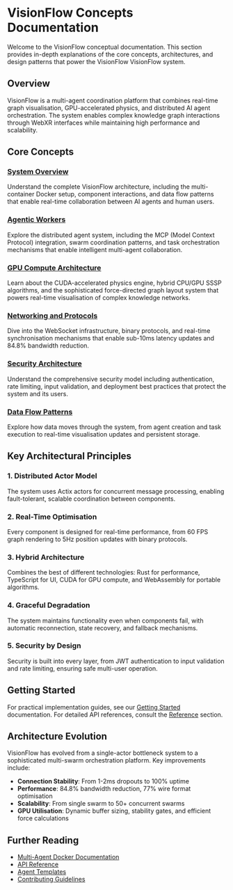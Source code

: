 # VisionFlow Concepts Documentation

Welcome to the VisionFlow conceptual documentation. This section provides in-depth explanations of the core concepts, architectures, and design patterns that power the VisionFlow VisionFlow system.

## Overview

VisionFlow is a multi-agent coordination platform that combines real-time graph visualisation, GPU-accelerated physics, and distributed AI agent orchestration. The system enables complex knowledge graph interactions through WebXR interfaces while maintaining high performance and scalability.

## Core Concepts

### [System Overview](./01-system-overview.md)
Understand the complete VisionFlow architecture, including the multi-container Docker setup, component interactions, and data flow patterns that enable real-time collaboration between AI agents and human users.

### [Agentic Workers](./02-agentic-workers.md)
Explore the distributed agent system, including the MCP (Model Context Protocol) integration, swarm coordination patterns, and task orchestration mechanisms that enable intelligent multi-agent collaboration.

### [GPU Compute Architecture](./03-gpu-compute.md)
Learn about the CUDA-accelerated physics engine, hybrid CPU/GPU SSSP algorithms, and the sophisticated force-directed graph layout system that powers real-time visualisation of complex knowledge networks.

### [Networking and Protocols](./04-networking.md)
Dive into the WebSocket infrastructure, binary protocols, and real-time synchronisation mechanisms that enable sub-10ms latency updates and 84.8% bandwidth reduction.

### [Security Architecture](./05-security.md)
Understand the comprehensive security model including authentication, rate limiting, input validation, and deployment best practices that protect the system and its users.

### [Data Flow Patterns](./06-data-flow.md)
Explore how data moves through the system, from agent creation and task execution to real-time visualisation updates and persistent storage.

## Key Architectural Principles

### 1. **Distributed Actor Model**
The system uses Actix actors for concurrent message processing, enabling fault-tolerant, scalable coordination between components.

### 2. **Real-Time Optimisation**
Every component is designed for real-time performance, from 60 FPS graph rendering to 5Hz position updates with binary protocols.

### 3. **Hybrid Architecture**
Combines the best of different technologies: Rust for performance, TypeScript for UI, CUDA for GPU compute, and WebAssembly for portable algorithms.

### 4. **Graceful Degradation**
The system maintains functionality even when components fail, with automatic reconnection, state recovery, and fallback mechanisms.

### 5. **Security by Design**
Security is built into every layer, from JWT authentication to input validation and rate limiting, ensuring safe multi-user operation.

## Getting Started

For practical implementation guides, see our [Getting Started](../getting-started/index.md) documentation. For detailed API references, consult the [Reference](../reference/README.md) section.

## Architecture Evolution

VisionFlow has evolved from a single-actor bottleneck system to a sophisticated multi-swarm orchestration platform. Key improvements include:

- **Connection Stability**: From 1-2ms dropouts to 100% uptime
- **Performance**: 84.8% bandwidth reduction, 77% wire format optimisation
- **Scalability**: From single swarm to 50+ concurrent swarms
- **GPU Utilisation**: Dynamic buffer sizing, stability gates, and efficient force calculations

## Further Reading

- [Multi-Agent Docker Documentation](../../multi-agent-docker/README.md)
- [API Reference](../reference/api/README.md)
- [Agent Templates](../reference/agents/templates/index.md)
- [Contributing Guidelines](../contributing.md)